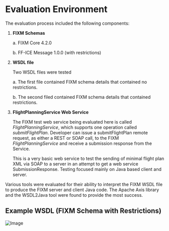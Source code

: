 # Evaluation Environment

The evaluation process included the following components:

1. **FIXM Schemas**

    a.  FIXM Core 4.2.0

    b.  FF-ICE Message 1.0.0 (with restrictions)

2. **WSDL file**

    Two WSDL files were tested

    a.  The first file contained FIXM schema details that contained no restrictions.

    b.  The second filed contained FIXM schema details that contained restrictions.

3. **FlightPlanningService Web Service**

    The FIXM test web service being evaluated here is called *FlightPlanningService*, which supports one operation called *submitFlightPlan*. Developer can issue a submitFlightPlan remote request, as either a REST or SOAP call, to the FIXM *FlightPlanningService* and receive a submission response from the Service.

    This is a very basic web service to test the sending of minimal flight plan XML via SOAP to a server in an attempt to get a web service SubmissionResponse. Testing focused mainly on Java based client and server.

Various tools were evaluated for their ability to interpret the FIXM WSDL file to produce the FIXM server and client Java code. The Apache Axis library and the WSDL2Java tool were found to provide the most success.

## Example WSDL (FIXM Schema with Restrictions)

  ![Image](.//media/image249.png)
